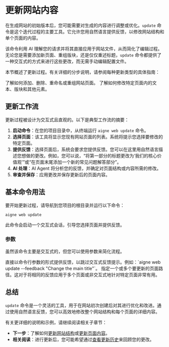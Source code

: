 # 更新网站内容

在生成网站的初始版本后，您可能需要对生成的内容进行调整或优化。`update` 命令是这个迭代过程的主要工具。它允许您用自然语言提供反馈，以修改网站结构和单个页面的内容。

该命令利用 AI 理解您的请求并将其直接应用于网站文件，从而简化了编辑过程。无论您是需要添加新页面、重组版块，还是仅仅重述标题，`update` 命令都提供了一种交互式的方式来进行这些更改，而无需手动编辑配置文件。

本节概述了更新过程。有关详细的分步说明，请参阅每种更新类型的具体指南：

<x-cards data-columns="2">
  <x-card data-title="更新网站结构" data-icon="lucide:layout-list" data-href="/core-tasks/updating-website-content/updating-website-structure">
    了解如何添加、删除、重命名或重组网站页面。
  </x-card>
  <x-card data-title="更新页面内容" data-icon="lucide:file-text" data-href="/core-tasks/updating-website-content/updating-page-content">
    了解如何修改特定页面内的文本、版块和其他元素。
  </x-card>
</x-cards>

## 更新工作流

更新过程被设计为交互式且直观的。以下是典型工作流的摘要：

1.  **启动命令**：在您的项目目录中，从终端运行 `aigne web update` 命令。
2.  **选择页面**：该工具将显示您现有网站页面的列表。系统将提示您选择要修改的特定页面。
3.  **提供反馈**：选择页面后，系统会要求您提供反馈。您可以在这里用自然语言描述您想做的更改。例如，您可以说，“将第一部分的标题更改为‘我们的核心价值观’”或“在页面末尾添加一个新的常见问题解答部分”。
4.  **AI 处理**：AI Agent 将分析您的反馈，并确定对页面结构或内容所需的修改。
5.  **审查并保存**：应用更改并保存更新后的页面内容。

## 基本命令用法

要开始更新过程，请导航到您项目的根目录并运行以下命令：

```bash CLI 命令 icon=lucide:terminal
aigne web update
```

此命令会启动一个交互式会话，引导您选择页面并提供反馈。

### 参数

虽然该命令主要是交互式的，但您可以使用参数来简化流程。

<x-field-group>
  <x-field data-name="feedback" data-type="string" data-required="false">
    <x-field-desc markdown>直接以命令行参数的形式提供反馈，以跳过交互式反馈提示。例如：`aigne web update --feedback "Change the main title"`。</x-field-desc>
  </x-field>
  <x-field data-name="pages" data-type="array" data-required="false">
    <x-field-desc markdown>指定一个或多个要更新的页面路径。这对于将相同的反馈应用于多个页面或非交互式地针对特定页面非常有用。</x-field-desc>
  </x-field>
</x-field-group>

## 总结

`update` 命令是一个灵活的工具，用于在网站初次创建后对其进行优化和改进。通过使用自然语言反馈，您可以高效地修改整个网站结构和每个页面的详细内容。

有关更详细的说明和示例，请继续阅读相关子章节：

*   **下一步**：了解如何[更新网站结构](./core-tasks-updating-website-content-updating-website-structure.md)或[更新页面内容](./core-tasks-updating-website-content-updating-page-content.md)。
*   **相关阅读**：进行更新后，您可能希望通过[查看更新历史](./core-tasks-viewing-update-history.md)来回顾您的更改。